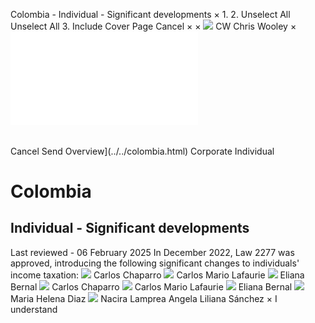 Colombia - Individual - Significant developments
×
1.
2.
Unselect All
Unselect All
3.
Include Cover Page
Cancel
×
×
![](../../-/media/world-wide-tax-summaries/attachments/global---chris-wooley.ashx%3Frev=ac5e5f3223b34096b1afc2a6009c7320&revision=ac5e5f32-23b3-4096-b1af-c2a6009c7320&hash=859B7ADC84DC2CBEC9760E9E6EE7DE6D0A8BFCDF)
CW
Chris Wooley
×
![](significant-developments.html)
######
Cancel
Send
Overview](../../colombia.html)
Corporate
Individual
# Colombia
## Individual - Significant developments
Last reviewed - 06 February 2025
In December 2022, Law 2277 was approved, introducing the following significant changes to individuals' income taxation:
![](../../-/media/world-wide-tax-summaries/attachments/colombia---carlos-chaparro.ashx%3Frev=1e76e45de1a54616af5073abdbe0a145&revision=1e76e45d-e1a5-4616-af50-73abdbe0a145&hash=6B3C6C24FFA169DA602799F07C35835AD30BE6A2)
Carlos Chaparro
![](../../-/media/world-wide-tax-summaries/attachments/colombia---carlos-mario-lafaurie.ashx%3Frev=ac99b132b9a54e5b9f84cec89922fb13&revision=ac99b132-b9a5-4e5b-9f84-cec89922fb13&hash=AB7A662949797B49AA7171027F20D6E31D556667)
Carlos Mario Lafaurie
![](../../-/media/world-wide-tax-summaries/attachments/colombia---eliana-bernal.ashx%3Frev=c9958b4a332c45799beb626367ea95b7&revision=c9958b4a-332c-4579-9beb-626367ea95b7&hash=BB1C9635DE3733FD6791332EF0C6C0525E7F8E5A)
Eliana Bernal
![](../../-/media/world-wide-tax-summaries/attachments/colombia---carlos-chaparro.ashx%3Frev=1e76e45de1a54616af5073abdbe0a145&revision=1e76e45d-e1a5-4616-af50-73abdbe0a145&hash=6B3C6C24FFA169DA602799F07C35835AD30BE6A2)
Carlos Chaparro
![](../../-/media/world-wide-tax-summaries/attachments/colombia---carlos-mario-lafaurie.ashx%3Frev=ac99b132b9a54e5b9f84cec89922fb13&revision=ac99b132-b9a5-4e5b-9f84-cec89922fb13&hash=AB7A662949797B49AA7171027F20D6E31D556667)
Carlos Mario Lafaurie
![](../../-/media/world-wide-tax-summaries/attachments/colombia---eliana-bernal.ashx%3Frev=c9958b4a332c45799beb626367ea95b7&revision=c9958b4a-332c-4579-9beb-626367ea95b7&hash=BB1C9635DE3733FD6791332EF0C6C0525E7F8E5A)
Eliana Bernal
![](../../-/media/world-wide-tax-summaries/attachments/colombia---maria-helena-diaz.ashx%3Frev=6a223f6620cd4145bb0906472656f041&revision=6a223f66-20cd-4145-bb09-06472656f041&hash=A282FBA5C6CD96045DCBE06FA893CDD89FAC6DFA)
Maria Helena Diaz
![](../../-/media/world-wide-tax-summaries/attachments/colombia---nacira-lamprea.ashx%3Frev=179de92bb00b44f9a1823c64ff75410b&revision=179de92b-b00b-44f9-a182-3c64ff75410b&hash=89F37B0168CC3A55B916ED28DD339E34FC364A9C)
Nacira Lamprea
Angela Liliana Sánchez
×
I understand